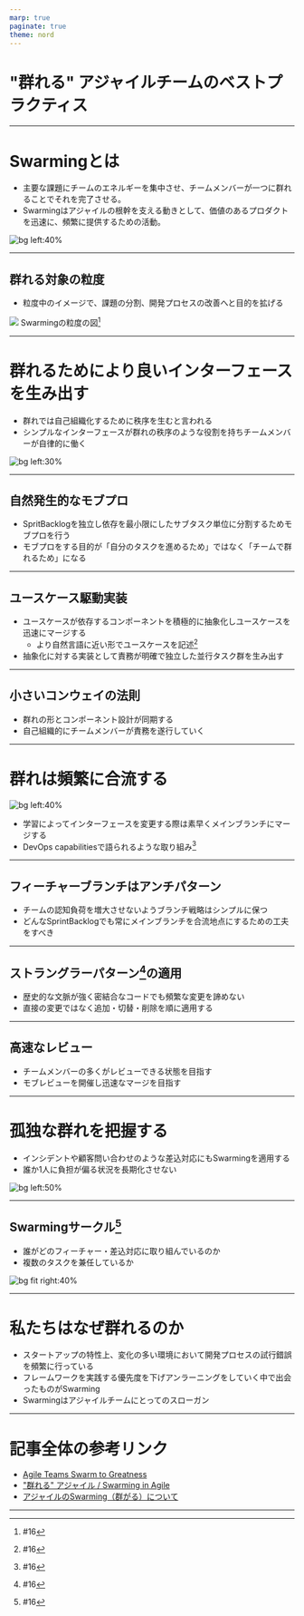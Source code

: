 ```yaml
---
marp: true
paginate: true
theme: nord
---
```


# "群れる" アジャイルチームのベストプラクティス

---
<!-- footer: Swarmingとは -->

# Swarmingとは
- 主要な課題にチームのエネルギーを集中させ、チームメンバーが一つに群れることでそれを完了させる。
- Swarmingはアジャイルの根幹を支える動きとして、価値のあるプロダクトを迅速に、頻繁に提供するための活動。


![bg left:40%](./cycle.png)

<!--
アジャイル、スクラム文脈におけるSwarmingでは、主要な課題にチームのエネルギーを集中させ、チームメンバーが一つに群れることでそれを完了させます。

Swarmingはアジャイルの根幹を支える動きとして、価値のあるプロダクトを迅速に、頻繁に提供するための活動です。

Swarimingはよく、インシデントが起こった時にチームメンバー全員で一丸となって立ち向かうイメージが近いと紹介されます。目の前の課題をバックログに積んで後回しにせずに迅速に解決するのが理想的な動きです。

明確なメリットとして、フロー効率を高めることで不確実性に立ち向かいやすくなり、チームの暗黙知を減らしていきます。
-->

---

## 群れる対象の粒度
- 粒度中のイメージで、課題の分割、開発プロセスの改善へと目的を拡げる

![](https://miro.medium.com/v2/resize:fit:2000/format:webp/1*695j-fRaeREANsFViAHqQA.png)
Swarmingの粒度の図[^1]

[^1]: #16
<!--
"群れる" といっても、効果的にSwarmingするためにどの粒度の対象に対して群れるかをチームで定める必要があります。

群れる対象の粒度に関しては、以下の図[^1]が参考になります。


私たちのアジャイルチームでは粒度中のイメージでSwarmingを実践しているため、SprintBacklog単位でSwarmingする日々の経験より得たベストプラクティスを本記事で紹介していきます。

ただ単純にペアプロ、モブプロをして群れればよいという話ではなく、課題の分割、開発プロセスの改善へと目的を拡げる粒度の話になります。

-->

---
<!-- footer: 群れるためにより良いインターフェースを生み出す -->


# 群れるためにより良いインターフェースを生み出す

- 群れでは自己組織化するために秩序を生むと言われる
- シンプルなインターフェースが群れの秩序のような役割を持ちチームメンバーが自律的に働く

![bg left:30%](./swarm.png)

<!--
1つのSprintBacklogに群がるための活動がより良いインターフェースを生み出します。

アジャイル12の原則のうち「設計」のパートに対応するような活動です。

群れでは自己組織化するために秩序を生むと言われますが、シンプルなインターフェースが群れの秩序のような役割を持ちチームメンバーが自律的に働きます。
-->
---

## 自然発生的なモブプロ
- SpritBacklogを独立し依存を最小限にしたサブタスク単位に分割するためモブプロを行う
- モブプロをする目的が「自分のタスクを進めるため」ではなく「チームで群れるため」になる

<!--
着手するSprintBacklogが決まると、独立しており依存を最小限にしたサブタスク単位に分割し、複数のチームメンバーで並行して作業を進めやすい状況を作ります。

チームメンバーはサブタスクが大きい粒度のまま作業に着手しないため、必然的にモブプロを行い設計の方針を立てた上でサブタスクに分割していきます。

モブプロをする目的が「自分のタスクを進めるため」ではなく「チームで群れるため」になるので、モブプロの開催を遠慮することはありません。

モブプロを手段として導入を試みて定期開催するようなことは一切なく、自然発生的にチームメンバーが集まります。
-->
---

## ユースケース駆動実装
- ユースケースが依存するコンポーネントを積極的に抽象化しユースケースを迅速にマージする
  - より自然言語に近い形でユースケースを記述[^2]
- 抽象化に対する実装として責務が明確で独立した並行タスク群を生み出す

[^2]: #16


<!--
シンプルなインターフェースが群れの秩序のような役割を持つ、と言いましたが、果たしてどのレイヤのインターフェースから定めていけばよいのでしょう。

私たちのチームの経験上、ユースケースレイヤの実装から着手し業務フローのインターフェースをいくつか揃えることでその後の並行タスクを効率的に揃えることができます。

ユースケース駆動"実装"という命名の意図は、ユースケース駆動開発におけるユースケースシナリオのドキュメントを記述する代わりに、ユースケースクラスの実装を行うためです。モブプロ内でユースケースクラスの実装とメインブランチへのマージまでを完了させることを目標にします。

（余談ですがチームではextensible effects[^2]によってより自然言語に近く記述が簡潔なユースケース実装を行っています）

ソフトウェア設計でのアーキテクチャでは技術的関心事を抽象化した依存性逆転の法則がよく語られますが、ユースケースクラスが依存するコンポーネントを積極的に抽象化することでインターフェースに対する実装を後回しにした素早いユースケース実装を行います。

後はインターフェースに対する実装をタスクに切ることで、責務が明確で独立した並行タスク群が生まれます。

当たり前ですがインターフェースは意図が明白で小さいシンプルなインターフェースであることが重要です。この設計段階には細心の注意を払います。

また付加的な効果として、ユースケースシナリオは目的不確実性と方法不確実性の双方を俯瞰的に捉えるため、不確実性を早期に潰す効果も生まれます。

-->

---

## 小さいコンウェイの法則
- 群れの形とコンポーネント設計が同期する
- 自己組織的にチームメンバーが責務を遂行していく
<!--
設計の方針を決め複数人のチームメンバーで実際にタスク群に取り組んでいくと、群れの形がそのままコンポーネント設計に反映されるような構図になります。

これは小さい規模でのコンウェイの法則のようなもので、自己組織的にそれぞれのチームメンバーが責務を遂行していきます。
-->
---
<!-- footer: 群れは頻繁に合流する -->

# 群れは頻繁に合流する

![bg left:40%](./flag.jpeg)
- 学習によってインターフェースを変更する際は素早くメインブランチにマージする
- DevOps capabilitiesで語られるような取り組み[^3]

[^3]: #16

<!--
インターフェースによって秩序を定めて実際にサブタスクに取り掛かっていきますが、当たり前に最初から完全なインターフェースは完成できません。

学習によってインターフェースを変更する際は素早くメインブランチに変更をマージし、コンフリクトが起きる前に各メンバーのブランチに取り込みます。

設計によって独立したタスク群を準備した後も、バージョン管理システムによって継続的に並行してタスクを進めやすい開発プロセスを整えていきます。

ここでの内容はDORAによるDevOps capabilities[^3]のうち、「技術に関する能力」のセクションに関連が深いです。
-->
---

## フィーチャーブランチはアンチパターン
- チームの認知負荷を増大させないようブランチ戦略はシンプルに保つ
- どんなSprintBacklogでも常にメインブランチを合流地点にするための工夫をすべき

<!--
Swarmingではチームの認知負荷を増大させないようブランチ戦略はシンプルに保つべきです。

SprintBacklog毎にブランチ戦略を話し合い変化させるよりも、どんなSprintBacklogでも常にメインブランチを合流地点にするための工夫をすべきです。

フィーチャーブランチを用いないことで大規模なマージを防ぎ継続的なインテグレーションを実現します。
-->

---

## ストラングラーパターン[^4]の適用
- 歴史的な文脈が強く密結合なコードでも頻繁な変更を諦めない
- 直接の変更ではなく追加・切替・削除を順に適用する

[^4]: #16

<!--
歴史的な文脈が強く密結合で責務が分散しているコードベースの場合、変更が容易ではないSprintBacklogに立ち向かう時があると思います。

それでもメインブランチへ頻繁に変更をマージすることを諦めてはいけません。

Martin Fowlerが提唱したストラングラーパターン[^4]を適用することで段階的な実装の移行を可能にします。

課題を解決する理想の設計、実装を新規に小さく追加していき、部分的に既存コードを置き換え、最後に既存コードを削除していきます。

ストラングラーパターンは大規模な移行の文脈で語られることが多いですが、小規模なリファクタリングでも効果を発揮します。

既存コードのテストを引き継ぐのはもちろん、既存の仕様を確認しながらテストを拡充できるとなお良く、既存コードに手を加えないことでリスクの少ない安全な移行を実現します。
-->

---

## 高速なレビュー
- チームメンバーの多くがレビューできる状態を目指す
- モブレビューを開催し迅速なマージを目指す
<!--
Swarmingを実践するチームではPRレビューも高速に行われます。

チームメンバー全員にPRの文脈が共有されていると、全員にレビューリクエストが飛び誰かが迅速にレビューに取り組みます。

不確実性が高くApproveまで至りずらいPRでは、モブレビューの会が開かれ意思決定を行います。

レビューはチームメンバーをサポートする機会となり、Swarmingするチームにとって関心が高いトピックです。

-->

---
<!-- footer: 孤独な群れを把握する -->

# 孤独な群れを把握する
- インシデントや顧客問い合わせのような差込対応にもSwarmingを適用する
- 誰か1人に負担が偏る状況を長期化させない

![bg left:50%](./wolf.png)
<!--
私たちのチームではSprintBacklogに対するフィーチャー開発だけではなく、インシデントや顧客問い合わせといった差込対応にもSwarmingを適用しています。

Swarmingのイメージとして紹介されることが多いインシデント対応に群がる様子の通りです。

Swarmingはチームメンバーのメンタルヘルスにも好影響を及ぼします。誰か1人に負担が偏るような状況は長期化させません。メンバーの燃え尽き症候群を防ぐことはどんな状況でも重要です。

-->
---

## Swarmingサークル[^5]
- 誰がどのフィーチャー・差込対応に取り組んでいるのか
- 複数のタスクを兼任しているか

![bg fit right:40%](https://github.com/boykush/documents/blob/main/best_practices_for_swarming_agile_team/swarming_circle.png?raw=true)




[^5]: #16

<!--
孤独な群れを把握できるよう、誰がどのフィーチャー・差込対応に取り組んでいるのか、複数のタスクを抱えていないか、チームメンバー全員がアクセスしやすい場所に可視化をします。以下の様なイメージです。

<img src="https://github.com/boykush/documents/blob/main/best_practices_for_swarming_agile_team/swarming_circle.png?raw=true" width="300px">

複数のタスクを抱えている人はサークル同士が重なる場所にアイコンを置きます。

私たちのチームではこれをSwarmingサークルと呼んでいます。

Swarmingサークルを用いてスクラムイベント等を通して群れの状況を確認し、優先的に消化するサークルを決めチームメンバーのアサインを移動していくことで、サークルの数を少なく保ちます。

とてもシンプルなルールでチームのSwarmingを支えています。

私たちのチームのPdMが発表しているスライド[^5]でもSwarmingサークルに触れられています。
-->

---
<!--footer: 私たちはなぜ群れるのか -->

# 私たちはなぜ群れるのか
- スタートアップの特性上、変化の多い環境において開発プロセスの試行錯誤を頻繁に行っている
- フレームワークを実践する優先度を下げアンラーニングをしていく中で出会ったものがSwarming
- Swarmingはアジャイルチームにとってのスローガン


<!--
ここまでSwarmingをプラクティスとして紹介してきましたが、なぜ群れるのでしょう。

私たちのチームはスタートアップの会社に所属している特性上、変化の多い環境において開発プロセスの試行錯誤を頻繁に行ってきました。

納期ドリブンのプロジェクトが並行して走ってしまいスクラムによるベロシティ計測との相性が悪くなる、等の状況からスクラム、カンバンの両方の導入を経験しています。

そんな中フレームワークを実践する優先度を下げアンラーニングをしていく中で出会ったものがSwarmingです。

「群れる」という概念を中心にアジャイルチームの活動を行っていくことでアジャイル、スクラム文脈での価値や原則を重視しやすくなります。

Swarmingはアジャイルチームにとってのスローガンのようなものです。私たちのチームはこれからも群れながら経験を積んでいきます。

-->

---

# 記事全体の参考リンク

- [Agile Teams Swarm to Greatness](https://brainslink.com/2013/01/agile-teams-swarm-to-greatness/)
- ["群れる" アジャイル / Swarming in Agile](https://speakerdeck.com/i35_267/swarming-in-agile)
- [アジャイルのSwarming（群がる）について](https://medium.com/i35-267/%E3%82%A2%E3%82%B8%E3%83%A3%E3%82%A4%E3%83%AB%E3%81%AEswarming-%E7%BE%A4%E3%81%8C%E3%82%8B-%E3%81%AB%E3%81%A4%E3%81%84%E3%81%A6-18831281692)

---

[^1]: Swarmingの粒度を表す図 [アジャイルのSwarming（群がる）について](https://medium.com/i35-267/%E3%82%A2%E3%82%B8%E3%83%A3%E3%82%A4%E3%83%AB%E3%81%AEswarming-%E7%BE%A4%E3%81%8C%E3%82%8B-%E3%81%AB%E3%81%A4%E3%81%84%E3%81%A6-18831281692)
[^2]: extensible effectsの参考記事 [Scala + CleanArchitecture に Eff を組み込んでみた](https://blog.recruit.co.jp/rmp/server-side/post-18728/)
[^3]: [DevOpsの能力](https://cloud.google.com/architecture/devops?hl=ja)
[^4]: [StranglerFigApplication](https://martinfowler.com/bliki/StranglerFigApplication.html)
[^5]: Swarmingサークルの紹介スライド [ハイインテグリティコミットメントを実現するスクラム開発の進化](https://speakerdeck.com/kaelaela/evolution-of-scrum-for-high-integrity-commitment)

